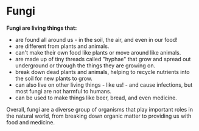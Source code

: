 # Fungi

**Fungi are living things that:**

- are found all around us - in the soil, the air, and even in our food!
- are different from plants and animals.
- can't make their own food like plants or move around like animals.
- are made up of tiny threads called "hyphae" that grow and spread out underground or through the things they are growing on.
- break down dead plants and animals, helping to recycle nutrients into the soil for new plants to grow.
- can also live on other living things - like us! - and cause infections, but most fungi are not harmful to humans.
- can be used to make things like beer, bread, and even medicine.

Overall, fungi are a diverse group of organisms that play important roles in the natural world, from breaking down organic matter to providing us with food and medicine.
